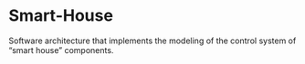 # Smart-House
Software architecture that implements the modeling of the control system of “smart house” components.
